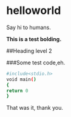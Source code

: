 # helloworld
Say hi to humans.


**This is a test bolding.**

##Heading level 2

###Some test code,eh.
```bash
#include<stdio.h>
void main()
{ 
return 0
}
```

That was it, thank you.
